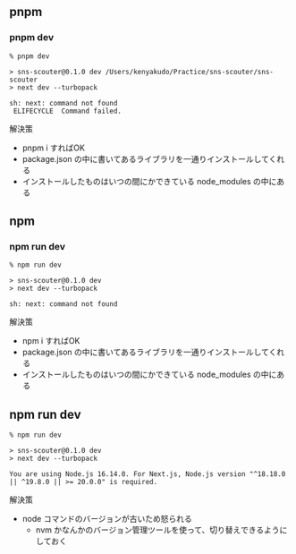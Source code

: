 ## pnpm
### pnpm dev
```
% pnpm dev

> sns-scouter@0.1.0 dev /Users/kenyakudo/Practice/sns-scouter/sns-scouter
> next dev --turbopack

sh: next: command not found
 ELIFECYCLE  Command failed.
```

解決策
-  pnpm i すればOK
  - package.json の中に書いてあるライブラリを一通りインストールしてくれる
  - インストールしたものはいつの間にかできている node_modules の中にある

## npm
### npm run dev
```
% npm run dev

> sns-scouter@0.1.0 dev
> next dev --turbopack

sh: next: command not found
```
解決策
-  npm i すればOK
  - package.json の中に書いてあるライブラリを一通りインストールしてくれる
  - インストールしたものはいつの間にかできている node_modules の中にある

## npm run dev
```
% npm run dev

> sns-scouter@0.1.0 dev
> next dev --turbopack

You are using Node.js 16.14.0. For Next.js, Node.js version "^18.18.0 || ^19.8.0 || >= 20.0.0" is required.
```

解決策
- node コマンドのバージョンが古いため怒られる
  - nvm かなんかのバージョン管理ツールを使って、切り替えできるようにしておく

